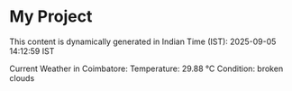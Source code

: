# My Project

This content is dynamically generated in Indian Time (IST): 2025-09-05 14:12:59 IST


Current Weather in Coimbatore:
Temperature: 29.88 °C
Condition: broken clouds
